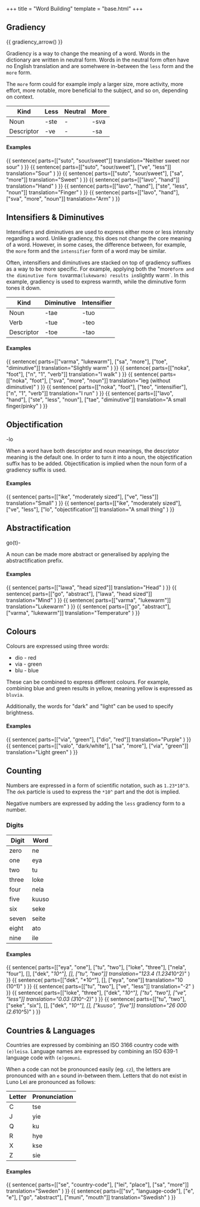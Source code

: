 +++
title = "Word Building"
template = "base.html"
+++
## Gradiency

{{ gradiency_arrow() }}

Gradiency is a way to change the meaning of a word.
Words in the dictionary are written in neutral form.
Words in the neutral form often have no English translation
and are somehwere in-between the `less` form and the `more`
form.

The `more` form could for example imply a larger
size, more activity, more effort, more notable, more
beneficial to the subject, and so on, depending on
context.

| Kind       | Less | Neutral | More |
| ---------- | ---- | ------- | ---- |
| Noun       | -ste | -       | -sva |
| Descriptor | -ve  | -       | -sa  |

#### Examples
{{ sentence(
    parts=[["suto", "sour/sweet"]]
    translation="Neither sweet nor sour"
) }}
{{ sentence(
    parts=[["suto", "sour/sweet"], ["ve", "less"]]
    translation="Sour"
) }}
{{ sentence(
    parts=[["suto", "sour/sweet"], ["sa", "more"]]
    translation="Sweet"
) }}
{{ sentence(
    parts=[["lavo", "hand"]]
    translation="Hand"
) }}
{{ sentence(
    parts=[["lavo", "hand"], ["ste", "less", "noun"]]
    translation="Finger"
) }}
{{ sentence(
    parts=[["lavo", "hand"], ["sva", "more", "noun"]]
    translation="Arm"
) }}

## Intensifiers & Diminutives

Intensifiers and diminutives are used to express
either more or less intensity regarding a word. 
Unlike gradiency, this does not change the core
meaning of a word. However, in some cases, the
difference between, for example, the `more` form
and the `intensifier` form of a word may be similar.

Often, intensifiers and diminutives are stacked
on top of gradiency suffixes as a way to be more
specific. For example, applying both the "more`
form and the diminutive form to `varma` (lukewarm)
results in `slightly warm`. In this example,
gradiency is used to express warmth, while the
diminutive form tones it down.

| Kind       | Diminutive | Intensifier |
| ---------- | ---------- | ----------- |
| Noun       | -tae       | -tuo        |
| Verb       | -tue       | -teo        |
| Descriptor | -toe       | -tao        |

#### Examples
{{ sentence(
    parts=[["varma", "lukewarm"], ["sa", "more"], ["toe", "diminutive"]]
    translation="Slightly warm"
) }}
{{ sentence(
    parts=[["noka", "foot"], ["n", "1", "verb"]]
    translation="I walk"
) }}
{{ sentence(
    parts=[["noka", "foot"], ["sva", "more", "noun"]]
    translation="leg (without diminutive)"
) }}
{{ sentence(
    parts=[["noka", "foot"], ["teo", "intensifier"], ["n", "1", "verb"]]
    translation="I run"
) }}
{{ sentence(
    parts=[["lavo", "hand"], ["ste", "less", "noun"], ["tae", "diminutive"]]
    translation="A small finger/pinky"
) }}

## Objectification

<span class="suffix">-lo</span>

When a word have both descriptor and noun
meanings, the descriptor meaning is the default
one. In order to turn it into a noun, the
objectification suffix has to be added.
Objectification is implied when
the noun form of a gradiency suffix is
used.

#### Examples
{{ sentence(
    parts=[["ike", "moderately sized"], ["ve", "less"]]
    translation="Small"
) }}
{{ sentence(
    parts=[["ike", "moderately sized"], ["ve", "less"], ["lo", "objectification"]]
    translation="A small thing"
) }}

## Abstractification

<span class="prefix">go(t)-</span>

A noun can be made more abstract or generalised by
applying the abstractification prefix.

#### Examples
{{ sentence(
    parts=[["lawa", "head sized"]]
    translation="Head"
) }}
{{ sentence(
    parts=[["go", "abstract"], ["lawa", "head sized"]]
    translation="Mind"
) }}
{{ sentence(
    parts=[["varma", "lukewarm"]]
    translation="Lukewarm"
) }}
{{ sentence(
    parts=[["go", "abstract"], ["varma", "lukewarm"]]
    translation="Temperature"
) }}

## Colours

Colours are expressed using three words:

* dio - red
* via - green
* blu - blue

These can be combined to express different
colours. For example, combining blue and
green results in yellow, meaning yellow is
expressed as `bluvia`.

Additionally, the words for "dark" and "light"
can be used to specify brightness.

#### Examples
{{ sentence(
    parts=[["via", "green"], ["dio", "red"]]
    translation="Purple"
) }}
{{ sentence(
    parts=[["valo", "dark/white"], ["sa", "more"], ["via", "green"]]
    translation="Light green"
) }}

## Counting

Numbers are expressed in a form of scientific
notation, such as `1.23*10^3`. The `dek` particle
is used to express the `*10^` part and the dot is
implied.

Negative numbers are expressed by adding the `less`
gradiency form to a number.

### Digits

| Digit | Word  |
| ----- | ----- |
| zero  | ne    |
| one   | eya   |
| two   | tu    |
| three | loke  |
| four  | nela  |
| five  | kuuso |
| six   | seke  |
| seven | seite |
| eight | ato   |
| nine  | ile   |

#### Examples
{{ sentence(
    parts=[["eya", "one"], ["tu", "two"], ["loke", "three"], ["nela", "four"], [], ["dek", "*10^"], [], ["tu", "two"]]
    translation="123.4 (1.234*10^2)"
) }}
{{ sentence(
    parts=[["dek", "*10^"], [], ["eya", "one"]]
    translation="10 (10^1)"
) }}
{{ sentence(
    parts=[["tu", "two"], ["ve", "less"]]
    translation="-2"
) }}
{{ sentence(
    parts=[["loke", "three"], ["dek", "*10^"], ["tu", "two"], ["ve", "less"]]
    translation="0.03 (3*10^-2)"
) }}
{{ sentence(
    parts=[["tu", "two"], ["seke", "six"], [], ["dek", "*10^"], [], ["kuuso", "five"]]
    translation="26 000 (2.6*10^5)"
) }}

## Countries & Languages

Countries are expressed by combining an ISO 3166 country
code with `(e)leisa`. Language names are expressed
by combining an ISO 639-1 language code with `(e)gomuni`.

When a code can not be pronounced easily (eg. `cz`),
the letters are pronounced with an `e` sound in-between
them. Letters that do not exist in Luno Lei are pronounced
as follows:

| Letter | Pronunciation |
| ------ | ------------- |
| C      | tse           |
| J      | yie           |
| Q      | ku            |
| R      | hye           |
| X      | kse           |
| Z      | sie           |

#### Examples
{{ sentence(
    parts=[["se", "country-code"], ["lei", "place"], ["sa", "more"]]
    translation="Sweden"
) }}
{{ sentence(
    parts=[["sv", "language-code"], ["e", "e"], ["go", "abstract"], ["muni", "mouth"]]
    translation="Swedish"
) }}